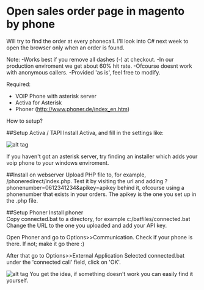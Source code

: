 # Open sales order page in magento by phone
Will try to find the order at every phonecall. 
I'll look into C# next week to open the browser only when an order is found.

Note:
-Works best if you remove all dashes (-) at checkout.
-In our production enviroment we get about 60% hit rate.
-Ofcourse doesnt work with anonymous callers.
-Provided 'as is', feel free to modify.



Required:
- VOIP Phone with asterisk server
- Activa for Asterisk 
- Phoner (http://www.phoner.de/index_en.htm)

How to setup?

##Setup Activa / TAPI
Install Activa, and fill in the settings like:

![alt tag](https://i.gyazo.com/164a57c8f2123a9a69edd1204724f24f.png)

If you haven't got an asterisk server, try finding an installer which adds your voip phone to your windows enviroment.

##Install on webserver
Upload PHP file to, for example, /phoneredirect/index.php.
Test it by visiting the url and adding ?phonenumber=0612341234&apikey=apikey behind it, ofcourse using a phonenumber that exists in your orders. The apikey is the one you set up in the .php file.

##Setup Phoner
Install phoner  
Copy connected.bat to a directory, for example c:/batfiles/connected.bat
Change the URL to the one you uploaded and add your API key.

Open Phoner and go to Options>>Communication.
Check if your phone is there. If not; make it go there :)

After that go to Options>>External Application
Selected connected.bat under the 'connected call' field, click on 'OK'.


![alt tag](https://i.gyazo.com/600784d9e45789d2d849ef41a6e815ca.png)
You get the idea, if something doesn't work you can easily find it yourself.




